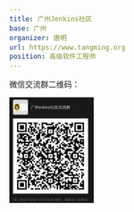 ```yaml
---
title: 广州Jenkins社区
base: 广州
organizer: 唐明
url: https://www.tangming.org
position: 高级软件工程师
---
```


微信交流群二维码：

<img alt="珠海Jenkins社区交流群二维码" src="/assets/img/group/qrcode_guangzhou.jpg"
                     style="display: inline-block;max-width: 30%"/>
